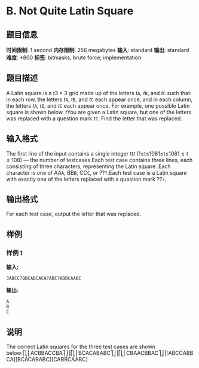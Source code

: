 # B. Not Quite Latin Square

## 题目信息

**时间限制**: 1 second
**内存限制**: 256 megabytes
**输入**: standard
**输出**: standard
**难度**: *800
**标签**: bitmasks, brute force, implementation

## 题目描述

A Latin square is a $t$$3 \times 3$ grid made up of the letters $t$$\texttt{A}$, $t$$\texttt{B}$, and $t$$\texttt{C}$ such that: in each row, the letters $t$$\texttt{A}$, $t$$\texttt{B}$, and $t$$\texttt{C}$ each appear once, and in each column, the letters $t$$\texttt{A}$, $t$$\texttt{B}$, and $t$$\texttt{C}$ each appear once. For example, one possible Latin square is shown below. $t$You are given a Latin square, but one of the letters was replaced with a question mark $t$$\texttt{?}$. Find the letter that was replaced.

## 输入格式

The first line of the input contains a single integer tt$t$ (1≤t≤1081≤t≤108$1 \leq t \leq 108$) — the number of testcases.Each test case contains three lines, each consisting of three characters, representing the Latin square. Each character is one of AA$\texttt{A}$, BB$\texttt{B}$, CC$\texttt{C}$, or ??$\texttt{?}$.Each test case is a Latin square with exactly one of the letters replaced with a question mark ??$\texttt{?}$.

## 输出格式

For each test case, output the letter that was replaced.

## 样例

### 样例 1

**输入:**
```
3ABCC?BBCABCACA?ABC?ABBCAABC
```

**输出:**
```
A
B
C
```

## 说明

The correct Latin squares for the three test cases are shown below:⎡⎣⎢ACBBACCBA⎤⎦⎥⎡⎣⎢BCACABABC⎤⎦⎥⎡⎣⎢CBAACBBAC⎤⎦⎥[ABCCABBCA][BCACABABC][CABBCAABC]
